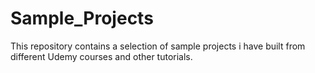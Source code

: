 # Sample_Projects
This repository contains a selection of sample projects i have built from different Udemy courses and other tutorials.
